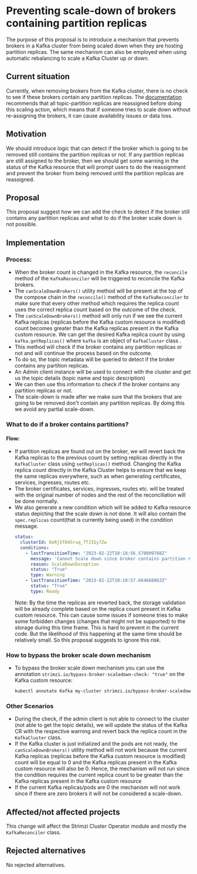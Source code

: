 
# Preventing scale-down of brokers containing partition replicas
The purpose of this proposal is to introduce a mechanism that prevents brokers in a Kafka cluster from being scaled down when they are hosting partition replicas.
The same mechanism can also be employed when using automatic rebalancing to scale a Kafka Cluster up or down.

## Current situation

Currently, when removing brokers from the Kafka cluster, there is no check to see if these brokers contain any partition replicas.
The [documentation](https://strimzi.io/docs/operators/latest/configuring.html#scaling-clusters-str) recommends that all topic-partition replicas are reassigned before doing this scaling action, which means that if someone tries to scale down without re-assigning the brokers, it can cause availability issues or data loss.

## Motivation

We should introduce logic that can detect if the broker which is going to be removed still contains the partition replicas or not.
If any partition replicas are still assigned to the broker, then we should get some warning in the status of the Kafka resource that will prompt users to do the reassignment and prevent the broker from being removed until the partition replicas are reassigned.

## Proposal

This proposal suggest how we can add the check to detect if the broker still contains any partition replicas and what to do if the broker scale down is not possible.

## Implementation

### Process:

- When the broker count is changed in the Kafka resource, the `reconcile` method of the `KafkaReconciler` will be triggered to reconcile the Kafka brokers.
- The `canScaleDownBrokers()` utility method will be present at the top of the compose chain in the `reconcile()` method of the `KafkaReconciler` to make sure that every other method which requires the replica count uses the correct replica count based on the outcome of the check.
- The `canScaleDownBrokers()` method will only run if we see the current Kafka replicas (replicas before the Kafka custom resource is modified) count becomes greater than the Kafka replicas present in the Kafka custom resource.
  We can get the desired Kafka replica count by using `kafka.getReplicas()` where `kafka` is an object of `KafkaCluster` class .
- This method will check if the broker contains any partition replicas or not and will continue the process based on the outcome.
- To do so, the topic metadata will be queried to detect if the broker contains any partition replicas.
- An Admin client instance will be used to connect with the cluster and get us the topic details (topic name and topic description)
- We can then use this information to check if the broker contains any partition replicas or not.
- The scale-down is made after we make sure that the brokers that are going to be removed don't contain any partition replicas.
  By doing this we avoid any partial scale-down.

### What to do if a broker contains partitions?

#### Flow:

- If partition replicas are found out on the broker, we will revert back the Kafka replicas to the previous count by setting replicas directly in the `KafkaCluster` class using `setReplicas()` method.
  Changing the Kafka replica count directly in the Kafka Cluster helps to ensure that we keep the same replicas everywhere, such as when generating certificates, services, ingresses, routes etc.
- The broker certificates, services, ingresses, routes etc. will be treated with the original number of nodes and the rest of the reconciliation will be done normally.
- We also generate a new condition which will be added to Kafka resource status depicting that the scale down is not done. It will also contain the `spec.replicas` count(that is currently being used) in the condition message.
  ```yaml
  status:
    clusterId: DoRj5f84Sruq_7TJ31y7Zw
    conditions:
      - lastTransitionTime: "2023-02-22T10:18:56.578009768Z"
        message: 'Cannot Scale down since broker contains partition replicas. The `spec.kafka.replicas` should be reverted back to 4 directly in the Kafka resource'.
        reason: ScaleDownException
        status: "True"
        type: Warning
      - lastTransitionTime: "2023-02-22T10:18:57.664668863Z"
        status: "True"
        type: Ready
  ```
  Note: By the time the replicas are reverted back, the storage validation will be already complete based on the replica count present in Kafka custom resource.
  This can cause some issues if someone tries to make some forbidden changes (changes that might not be supported) to the storage during this time frame.
  This is hard to prevent in the current code.
  But the likelihood of this happening at the same time should be relatively small.
  So this proposal suggests to ignore this risk.

### How to bypass the broker scale down mechanism

- To bypass the broker scale down mechanism you can use the annotation `strimzi.io/bypass-broker-scaledown-check: "true"` on the Kafka custom resource:
  ```sh
  kubectl annotate Kafka my-cluster strimzi.io/bypass-broker-scaledown-check: "true"
  ```

### Other Scenarios

- During the check, if the admin client is not able to connect to the cluster (not able to get the topic details), we will update the status of the Kafka CR with the respective warning and revert back the replica count in the `KafkaCluster` class.
- If the Kafka cluster is just initialized and the pods are not ready, the `canScaleDownBrokers()` utility method will not work because the current Kafka replicas (replicas before the Kafka custom resource is modified) count will be equal to 0 and the Kafka replicas present in the Kafka custom resource will also be 0. Hence, the mechanism will not run since the condition requires the current replica count to be greater than the Kafka replicas present in the Kafka custom resource
- If the current Kafka replicas/pods are 0 the mechanism will not work since if there are zero brokers it will not be considered a scale-down.
 
## Affected/not affected projects

This change will affect the Strimzi Cluster Operator module and mostly the `KafkaReconciler` class.

## Rejected alternatives

No rejected alternatives.